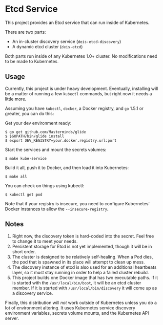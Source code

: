 # Etcd Service

This project provides an Etcd service that can run inside of Kubernetes.

There are two parts:

- An in-cluster discovery service (`deis-etcd-discovery`)
- A dynamic etcd cluster (`deis-etcd`)

Both parts run inside of any Kubernetes 1.0+ cluster. No modifications
need to be made to Kubernetes.

## Usage

Currently, this project is under heavy development. Eventually,
installing will be a matter of running a few `kubectl` commands, but
right now it needs a little more.

Assuming you have `kubectl`, `docker`, a Docker registry, and `go` 1.5.1
or greater, you can do this:

Get your dev environment ready:
```
$ go get github.com/Masterminds/glide
$ $GOPATH/bin/glide install
$ export DEV_REGISTRY=your.docker.registry.url:port
```

Start the services and mount the secrets volumes:
```
$ make kube-service
```

Build it all, push it to Docker, and then load it into Kubernetes:
```
$ make all
```

You can check on things using kubectl:
```
$ kubectl get pod
```

Note that if your registry is insecure, you need to configure
Kubernetes' Docker instances to allow the `--insecure-registry`.

## Notes

1. Right now, the discovery token is hard-coded into the secret. Feel
   free to change it to meet your needs.
2. Persistent storage for Etcd is not yet implemented, though it will be
   in short order.
3. The cluster is designed to be relatively self-healing. When a Pod
   dies, the pod that is spawned in its place will attempt to clean up
   mess.
4. The discovery instance of etcd is also used for an additional
   heartbeats layer, so it must stay running in order to help a failed
   cluster rebuild.
5. This project builds one Docker image that has two executable paths.
   If it is started with the `/usr/local/bin/boot`, it will be an etcd cluster
   member. If it is started with `/usr/local/bin/discovery` it will come up as a
   discovery service.

Finally, this distribution will _not_ work outside of Kubernetes unless
you do a lot of environment altering. It uses Kubernetes service
discovery environment variables, secrets volume mounts, and the
Kubernetes API server.
